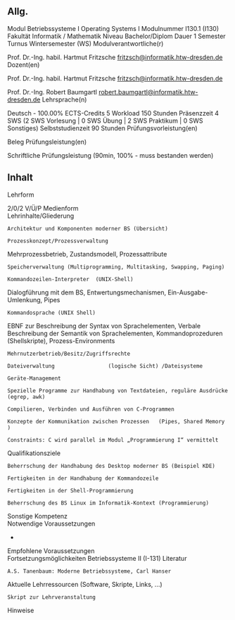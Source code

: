 ## Allg. 

Modul 	Betriebssysteme I
Operating Systems I
Modulnummer 	I130.1 (I130)
Fakultät 	Informatik / Mathematik
Niveau 	Bachelor/Diplom
Dauer 	1 Semester
Turnus 	Wintersemester (WS)
Modulverantwortliche(r) 	

Prof. Dr.-Ing. habil. Hartmut Fritzsche
fritzsch@informatik.htw-dresden.de
Dozent(en) 	

Prof. Dr.-Ing. habil. Hartmut Fritzsche
fritzsch@informatik.htw-dresden.de

Prof. Dr.-Ing. Robert Baumgartl
robert.baumgartl@informatik.htw-dresden.de
Lehrsprache(n) 	

Deutsch - 100.00%
ECTS-Credits 	5
Workload 	150 Stunden
Präsenzzeit 	4 SWS (2 SWS Vorlesung | 0 SWS Übung | 2 SWS Praktikum | 0 SWS Sonstiges)
Selbststudienzeit 	90 Stunden
Prüfungsvorleistung(en) 	

Beleg
Prüfungsleistung(en) 	

Schriftliche Prüfungsleistung (90min, 100% - muss bestanden werden)

## Inhalt

Lehrform 	

2/0/2 V/Ü/P
Medienform 	
Lehrinhalte/Gliederung 	

    Architektur und Komponenten moderner BS (Übersicht)

    Prozesskonzept/Prozessverwaltung                            

Mehrprozessbetrieb, Zustandsmodell, Prozessattribute

    Speicherverwaltung (Multiprogramming, Multitasking, Swapping, Paging)

    Kommandozeilen-Interpreter  (UNIX-Shell)

Dialogführung mit dem BS, Entwertungsmechanismen, Ein-Ausgabe-Umlenkung, Pipes

    Kommandosprache (UNIX Shell)  

EBNF zur Beschreibung der Syntax von Sprachelementen, Verbale Beschreibung der Semantik von Sprachelementen, Kommandoprozeduren (Shellskripte), Prozess-Environments

    Mehrnutzerbetrieb/Besitz/Zugriffsrechte

    Dateiverwaltung                 (logische Sicht) /Dateisysteme

    Geräte-Management

    Spezielle Programme zur Handhabung von Textdateien, reguläre Ausdrücke  (egrep, awk)

    Compilieren, Verbinden und Ausführen von C-Programmen

    Konzepte der Kommunikation zwischen Prozessen   (Pipes, Shared Memory )

    Constraints: C wird parallel im Modul „Programmierung I“ vermittelt

 
Qualifikationsziele 	

    Beherrschung der Handhabung des Desktop moderner BS (Beispiel KDE)

    Fertigkeiten in der Handhabung der Kommandozeile

    Fertigkeiten in der Shell-Programmierung

    Beherrschung des BS Linux im Informatik-Kontext (Programmierung)

 
Sonstige Kompetenz 	
Notwendige Voraussetzungen 	

-
Empfohlene Voraussetzungen 	
Fortsetzungsmöglichkeiten 	Betriebssysteme II (I-131)
Literatur 	

    A.S. Tanenbaum: Moderne Betriebssysteme, Carl Hanser

Aktuelle Lehrressourcen (Software, Skripte, Links, ...) 	

    Skript zur Lehrveranstaltung            

Hinweise

